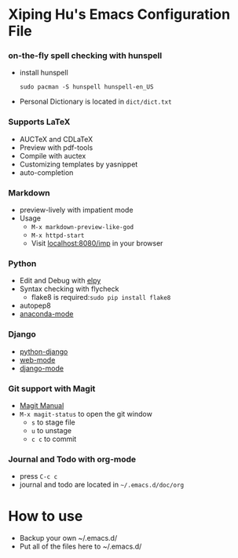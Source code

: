 # Xiping Hu's Emacs Configuration File

### on-the-fly spell checking with hunspell

* install hunspell

	`sudo pacman -S hunspell hunspell-en_US`

* Personal Dictionary is located in `dict/dict.txt`
	
### Supports LaTeX
  * AUCTeX and CDLaTeX
  * Preview with pdf-tools
  * Compile with auctex
  * Customizing templates by yasnippet
  * auto-completion
  
### Markdown
  * preview-lively with impatient mode
  * Usage
    * `M-x markdown-preview-like-god`
	* `M-x httpd-start`
	* Visit [localhost:8080/imp](http://localhost:8080/imp) in your browser
	

### Python
* Edit and Debug with [elpy](https://github.com/jorgenschaefer/elpy)
* Syntax checking with flycheck
  * flake8 is required:`sudo pip install flake8`
* autopep8
* [anaconda-mode](https://github.com/pythonic-emacs/anaconda-mode)


### Django
* [python-django](https://github.com/fgallina/python-django.el)
* [web-mode](https://github.com/fxbois/web-mode)
* [django-mode](https://github.com/myfreeweb/django-mode)

### Git support with Magit
* [Magit Manual](https://www.emacswiki.org/emacs/Magit)
* `M-x magit-status` to open the git window
  * `s` to stage file
  * `u` to unstage
  * `c c` to commit

### Journal and Todo with org-mode
  * press `C-c c`
  * journal and todo are located in `~/.emacs.d/doc/org`

# How to use
* Backup your own ~/.emacs.d/
* Put all of the files here to ~/.emacs.d/


